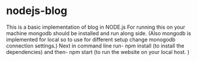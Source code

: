 # nodejs-blog
This is a basic implementation of blog in NODE.js
For running this on your machine mongodb should be installed and run along side. (Also mongodb is implemented for local so to use for different setup change monogodb connection settings.)
Next in command line run- npm install (to install the dependencies)
and then- npm start (to run the website on your local host. )
